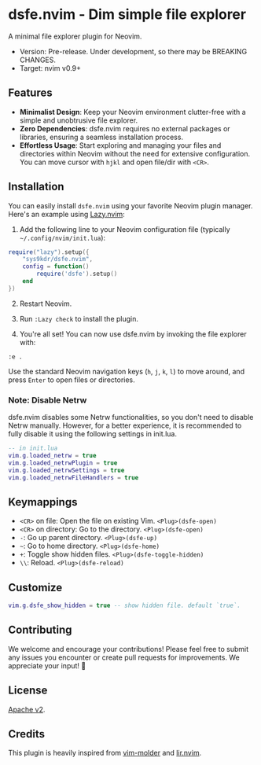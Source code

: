 # dsfe.nvim - Dim simple file explorer

A minimal file explorer plugin for Neovim.

* Version: Pre-release. Under development, so there may be BREAKING CHANGES.
* Target: nvim v0.9+

## Features

- **Minimalist Design**: Keep your Neovim environment clutter-free with a simple and unobtrusive file explorer.
- **Zero Dependencies**: dsfe.nvim requires no external packages or libraries, ensuring a seamless installation process.
- **Effortless Usage**: Start exploring and managing your files and directories within Neovim without the need for extensive configuration. You can move cursor with `hjkl` and open file/dir with `<CR>`.

## Installation

You can easily install `dsfe.nvim` using your favorite Neovim plugin manager. Here's an example using [Lazy.nvim](https://github.com/folke/lazy.nvim#%EF%B8%8F-configuration):

1. Add the following line to your Neovim configuration file (typically `~/.config/nvim/init.lua`):

```lua
require("lazy").setup({
    "sys9kdr/dsfe.nvim",
    config = function()
        require('dsfe').setup()
    end
})
```

2. Restart Neovim.

3. Run `:Lazy check` to install the plugin.

4. You're all set! You can now use dsfe.nvim by invoking the file explorer with:

```vim
:e .
```

Use the standard Neovim navigation keys (`h`, `j`, `k`, `l`) to move around, and press `Enter` to open files or directories.

### Note: Disable Netrw

dsfe.nvim disables some Netrw functionalities, so you don't need to disable Netrw manually. However, for a better experience, it is recommended to fully disable it using the following settings in init.lua.

```lua
-- in init.lua
vim.g.loaded_netrw = true
vim.g.loaded_netrwPlugin = true
vim.g.loaded_netrwSettings = true
vim.g.loaded_netrwFileHandlers = true
```

## Keymappings

* `<CR>` on file: Open the file on existing Vim. `<Plug>(dsfe-open)`
* `<CR>` on directory: Go to the directory. `<Plug>(dsfe-open)`
* `-`: Go up parent directory. `<Plug>(dsfe-up)`
* `~`: Go to home directory. `<Plug>(dsfe-home)`
* `+`: Toggle show hidden files. `<Plug>(dsfe-toggle-hidden)`
* `\\`: Reload. `<Plug>(dsfe-reload)`

## Customize

```lua
vim.g.dsfe_show_hidden = true -- show hidden file. default `true`.
```

## Contributing

We welcome and encourage your contributions! Please feel free to submit any issues you encounter or create pull requests for improvements. We appreciate your input! 🚀

## License

[Apache v2](LICENSE).

## Credits

This plugin is heavily inspired from [vim-molder](https://github.com/mattn/vim-molder) and [lir.nvim](https://github.com/tamago324/lir.nvim).

